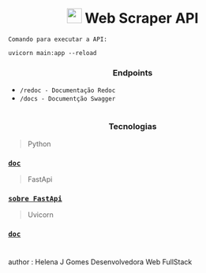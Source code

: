<h1 align = "center">
	<img src='https://www.svgrepo.com/svg/490910/scraper' alt='scraper' width='30px' height='30px'/> Web Scraper API
</h1>



``Comando para executar a API:``

```
uvicorn main:app --reload
```

<h3 align = "center">
	Endpoints
</h3>


- `` /redoc - Documentação Redoc ``
- `` /docs - Documentção Swagger ``
	

#

<h3 align = "center">
	Tecnologias
</h3>

> Python

  ### [`doc`](https://docs.python.org/3/)

> FastApi

  ### [`sobre FastApi`](https://www.treinaweb.com.br/blog/o-que-e-fastapi)

> Uvicorn

  ### [`doc`](https://www.uvicorn.org/)

  #

  author : Helena J Gomes Desenvolvedora Web FullStack
